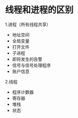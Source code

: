 # 线程和进程的区别

1.进程（所有线程共享）

+ 地址空间
+ 全局变量
+ 打开文件
+ 子进程
+ 即将发生的告警
+ 信号与信号处理程序
+ 账户信息

2.线程
+ 程序计数器
+ 寄存器
+ 堆栈
+ 状态
